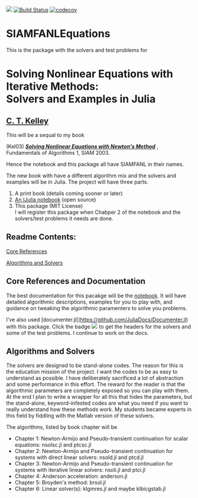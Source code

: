 [![](https://img.shields.io/badge/docs-dev-blue.svg)](https://ctkelley.github.io/SIAMFANLEquations.jl/dev)
[![Build Status](https://travis-ci.com/ctkelley/SIAMFANLEquations.jl.svg?branch=master)](https://travis-ci.com/ctkelley/SIAMFANLEquations.jl)
[![codecov](https://codecov.io/gh/ctkelley/SIAMFANLEquations.jl/branch/master/graph/badge.svg)](https://codecov.io/gh/ctkelley/SIAMFANLEquations.jl)
# SIAMFANLEquations

This is the package with the solvers and test problems for 

# Solving Nonlinear Equations with Iterative Methods: <br> Solvers and Examples in Julia

## [C. T. Kelley](https://ctk.math.ncsu.edu)

This will be a sequal to my book 

(Kel03) [***Solving Nonlinear Equations with Newton's Method***](https://my.siam.org/Store/Product/viewproduct/?ProductId=841) , Fundamentals of Algorithms 1, SIAM 2003.

Hence the notebook and this package all have SIAMFANL in their names.

The new book with have a different algorithm mix and the solvers and examples will be in Juila. The project will have three parts.

   1. A print book (details coming sooner or later)
   2. [An IJulia notebook](https://github.com/ctkelley/NotebookSIAMFANL) (open source)
   3. This package (MIT License)<br>
      I will register this package when Chabper 2 of the notebook and the solvers/test problems it needs are done.
   
## Readme Contents:

[Core References](#Core-References-and-Documentation)

[Algorithms and Solvers](#Algorithms-and-Solvers)


## Core References and Documentation

The best documentation for this pacakge will be the [notebook](https://github.com/ctkelley/NotebookSIAMFANL). It will have detailed algorithmic descriptions, examples for you to play with, and guidance on tweaking the algorithmic paramenters to solve you problems. 

I've also used [documenter.jl[(https://github.com/JuliaDocs/Documenter.jl) with this package. Click the badge
[![](https://img.shields.io/badge/docs-dev-blue.svg)](https://ctkelley.github.io/SIAMFANLEquations.jl/dev)
to get the headers for the solvers and some of the test problems. I continue to work on the docs. 


## Algorithms and Solvers

The solvers are designed to be stand-alone codes. The reason for this is the education mission of the project. I want the codes to be as easy to understand as possible. I have deliberately sacrificed a lot of abstraction and some performance in this effort. The reward for the reader is that the algorithmic parameters are completely exposed so  you can play with them. At the end I plan to write a wrapper for all this that hides the parameters, but the stand-alone, keyword-infested codes are what you need if you want to really understand how these methods work. My students became experts in this field by fiddling with the Matlab version of these solvers.

The algorithms, listed by book chapter will be

   - Chapter 1: Newton-Armijo and Pseudo-transient continuation for scalar equations: nsolsc.jl and ptcsc.jl
   - Chapter 2: Newton-Armijo and Pseudo-transient continuation for systems with direct linear solvers: nsold.jl and ptcd.jl
   - Chapter 3: Newton-Armijo and Pseudo-transient continuation for systems with iterative linear solvers: nsoli.jl and ptci.jl
   - Chapter 4: Anderson acceleration: anderson.jl
   - Chapter 5: Broyden's method: brsol.jl
   - Chapter 6: Linear solver(s): klgmres.jl and maybe klbicgstab.jl
   
